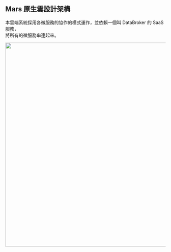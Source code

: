## Mars 原生雲設計架構

本雲端系統採用各微服務的協作的模式運作，並依賴一個叫 DataBroker 的 SaaS 服務，  
將所有的微服務串連起來。
  
<img src="https://test.mars-cloud.com/images/1713405966074.jpg" width="640"></img>
  
